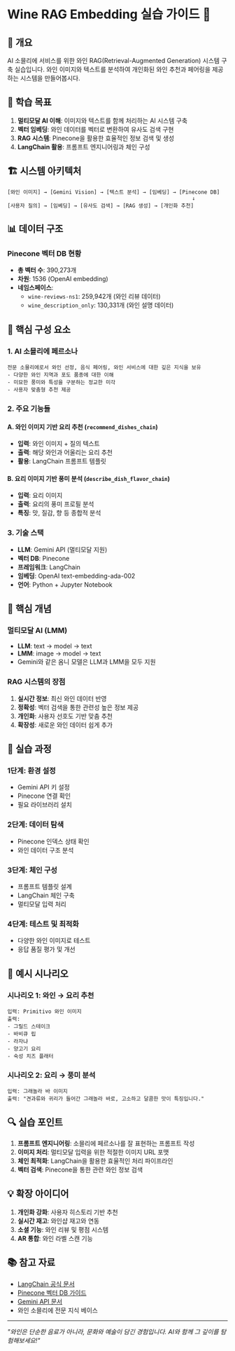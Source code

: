 # Wine RAG Embedding 실습 가이드 🍷

## 📖 개요

AI 소믈리에 서비스를 위한 와인 RAG(Retrieval-Augmented Generation) 시스템 구축 실습입니다. 
와인 이미지와 텍스트를 분석하여 개인화된 와인 추천과 페어링을 제공하는 시스템을 만들어봅시다.

## 🎯 학습 목표

1. **멀티모달 AI 이해**: 이미지와 텍스트를 함께 처리하는 AI 시스템 구축
2. **벡터 임베딩**: 와인 데이터를 벡터로 변환하여 유사도 검색 구현
3. **RAG 시스템**: Pinecone을 활용한 효율적인 정보 검색 및 생성
4. **LangChain 활용**: 프롬프트 엔지니어링과 체인 구성

## 🏗️ 시스템 아키텍처

```
[와인 이미지] → [Gemini Vision] → [텍스트 분석] → [임베딩] → [Pinecone DB]
                                                           ↓
[사용자 질의] → [임베딩] → [유사도 검색] → [RAG 생성] → [개인화 추천]
```

## 📊 데이터 구조

### Pinecone 벡터 DB 현황
- **총 벡터 수**: 390,273개
- **차원**: 1536 (OpenAI embedding)
- **네임스페이스**:
  - `wine-reviews-ns1`: 259,942개 (와인 리뷰 데이터)
  - `wine_description_only`: 130,331개 (와인 설명 데이터)

## 🔧 핵심 구성 요소

### 1. AI 소믈리에 페르소나
```
전문 소믈리에로서 와인 선정, 음식 페어링, 와인 서비스에 대한 깊은 지식을 보유
- 다양한 와인 지역과 포도 품종에 대한 이해
- 미묘한 풍미와 특성을 구분하는 정교한 미각
- 사용자 맞춤형 추천 제공
```

### 2. 주요 기능들

#### A. 와인 이미지 기반 요리 추천 (`recommend_dishes_chain`)
- **입력**: 와인 이미지 + 질의 텍스트
- **출력**: 해당 와인과 어울리는 요리 추천
- **활용**: LangChain 프롬프트 템플릿

#### B. 요리 이미지 기반 풍미 분석 (`describe_dish_flavor_chain`)
- **입력**: 요리 이미지
- **출력**: 요리의 풍미 프로필 분석
- **특징**: 맛, 질감, 향 등 종합적 분석

### 3. 기술 스택
- **LLM**: Gemini API (멀티모달 지원)
- **벡터 DB**: Pinecone
- **프레임워크**: LangChain
- **임베딩**: OpenAI text-embedding-ada-002
- **언어**: Python + Jupyter Notebook

## 🔑 핵심 개념

### 멀티모달 AI (LMM)
- **LLM**: text → model → text
- **LMM**: image → model → text
- Gemini와 같은 옴니 모델은 LLM과 LMM을 모두 지원

### RAG 시스템의 장점
1. **실시간 정보**: 최신 와인 데이터 반영
2. **정확성**: 벡터 검색을 통한 관련성 높은 정보 제공
3. **개인화**: 사용자 선호도 기반 맞춤 추천
4. **확장성**: 새로운 와인 데이터 쉽게 추가

## 📝 실습 과정

### 1단계: 환경 설정
- Gemini API 키 설정
- Pinecone 연결 확인
- 필요 라이브러리 설치

### 2단계: 데이터 탐색
- Pinecone 인덱스 상태 확인
- 와인 데이터 구조 분석

### 3단계: 체인 구성
- 프롬프트 템플릿 설계
- LangChain 체인 구축
- 멀티모달 입력 처리

### 4단계: 테스트 및 최적화
- 다양한 와인 이미지로 테스트
- 응답 품질 평가 및 개선

## 🎨 예시 시나리오

### 시나리오 1: 와인 → 요리 추천
```
입력: Primitivo 와인 이미지
출력: 
- 그릴드 스테이크
- 바비큐 립
- 라자냐
- 양고기 요리
- 숙성 치즈 플래터
```

### 시나리오 2: 요리 → 풍미 분석
```
입력: 그래놀라 바 이미지
출력: "견과류와 귀리가 들어간 그래놀라 바로, 고소하고 달콤한 맛이 특징입니다."
```

## 🔍 실습 포인트

1. **프롬프트 엔지니어링**: 소믈리에 페르소나를 잘 표현하는 프롬프트 작성
2. **이미지 처리**: 멀티모달 입력을 위한 적절한 이미지 URL 포맷
3. **체인 최적화**: LangChain을 활용한 효율적인 처리 파이프라인
4. **벡터 검색**: Pinecone을 통한 관련 와인 정보 검색

## 💡 확장 아이디어

1. **개인화 강화**: 사용자 히스토리 기반 추천
2. **실시간 재고**: 와인샵 재고와 연동
3. **소셜 기능**: 와인 리뷰 및 평점 시스템
4. **AR 통합**: 와인 라벨 스캔 기능

## 📚 참고 자료

- [LangChain 공식 문서](https://python.langchain.com/)
- [Pinecone 벡터 DB 가이드](https://www.pinecone.io/learn/)
- [Gemini API 문서](https://ai.google.dev/tutorials)
- 와인 소믈리에 전문 지식 베이스

---

*"와인은 단순한 음료가 아니라, 문화와 예술이 담긴 경험입니다. AI와 함께 그 깊이를 탐험해보세요!"*